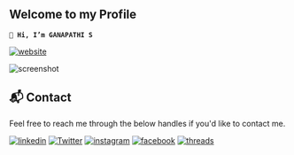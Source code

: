 ## Welcome to my Profile

**`
👋 Hi, I’m GANAPATHI S
`**


[![website](https://img.shields.io/badge/visit-FF0000?style=for-the-badge&logo=website&logoColor=white)](https://ganapathi.vercel.app/)

![screenshot](https://user-images.githubusercontent.com/64949957/136549418-cb4f98cc-7620-4f82-9298-150bb32d64ed.png)

<h2>📬 Contact</h2>

Feel free to reach me through the below handles if you'd like to contact me.

[![linkedin](https://img.shields.io/badge/LinkedIn-0077B5?style=for-the-badge&logo=linkedin&logoColor=white)](https://www.linkedin.com/in/jigar-sablee)
[![Twitter](https://img.shields.io/badge/X_(twitter)-000000?style=for-the-badge&logo=x&logoColor=white)](https://www.x.com/sv_ganapathi)
[![instagram](https://img.shields.io/badge/Instagram-E4405F?style=for-the-badge&logo=instagram&logoColor=white)](https://www.instagram.com/sv_ganapathi)
[![facebook](https://img.shields.io/badge/Facebook-316FF6?style=for-the-badge&logo=facebook&logoColor=white)](https://www.facebook.com/ganapathiofficial)
[![threads](https://img.shields.io/badge/threads-000000?style=for-the-badge&logo=threads&logoColor=white)](https://www.threads.net/@sv_ganapathi)
